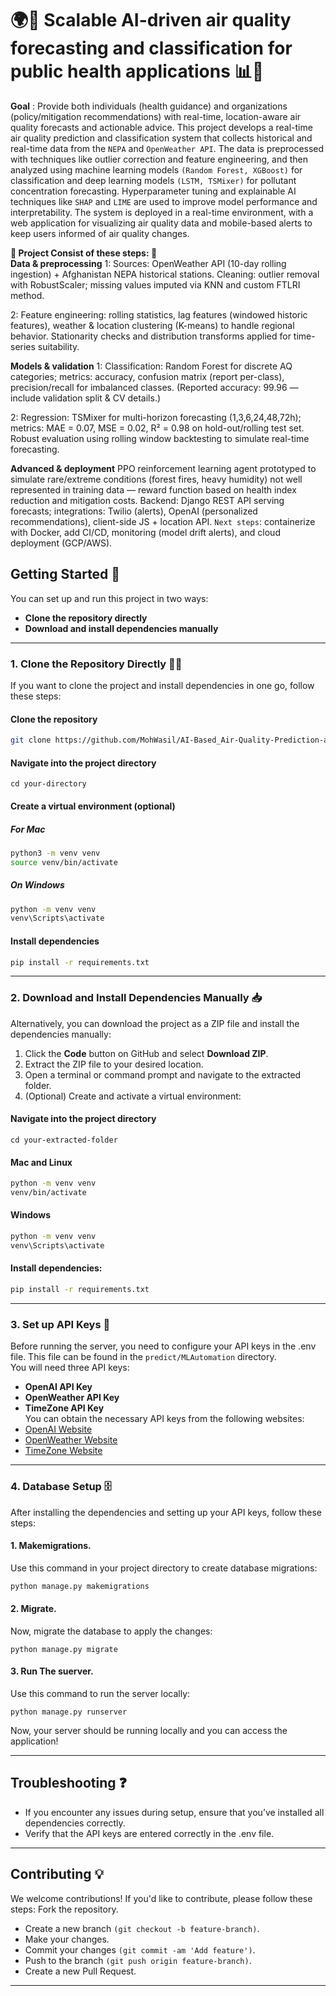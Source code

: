 # 🌍💨 Scalable AI-driven air quality forecasting and classification for public health applications 📊🌱
**Goal** : Provide both individuals (health guidance) and organizations (policy/mitigation recommendations) with real-time, location-aware air quality forecasts and actionable advice.
This project develops a real-time air quality prediction and classification system that collects historical and real-time data from the `NEPA` and `OpenWeather API`. The data is preprocessed with techniques like outlier correction and feature engineering, and then analyzed using machine learning models `(Random Forest, XGBoost)` for classification and deep learning models `(LSTM, TSMixer)` for pollutant concentration forecasting. Hyperparameter tuning and explainable AI techniques like `SHAP` and `LIME` are used to improve model performance and interpretability. The system is deployed in a real-time environment, with a web application for visualizing air quality data and mobile-based alerts to keep users informed of air quality changes.

**🔧 Project Consist of these steps: 📝** <br>
**Data & preprocessing**
1: Sources: OpenWeather API (10-day rolling ingestion) + Afghanistan NEPA historical stations.
Cleaning: outlier removal with RobustScaler; missing values imputed via KNN and custom FTLRI method.

2: Feature engineering: rolling statistics, lag features (windowed historic features), weather & location clustering (K-means) to handle regional behavior.
Stationarity checks and distribution transforms applied for time-series suitability.

**Models & validation**
1: Classification: Random Forest for discrete AQ categories; metrics: accuracy, confusion matrix (report per-class), precision/recall for imbalanced classes. (Reported accuracy: 99.96 — include validation split & CV details.)

2: Regression: TSMixer for multi-horizon forecasting (1,3,6,24,48,72h); metrics: MAE = 0.07, MSE = 0.02, R² = 0.98 on hold-out/rolling test set.
Robust evaluation using rolling window backtesting to simulate real-time forecasting.

**Advanced & deployment**
PPO reinforcement learning agent prototyped to simulate rare/extreme conditions (forest fires, heavy humidity) not well represented in training data — reward function based on health index reduction and mitigation costs.
Backend: Django REST API serving forecasts; integrations: Twilio (alerts), OpenAI (personalized recommendations), client-side JS + location API.
`Next steps`: containerize with Docker, add CI/CD, monitoring (model drift alerts), and cloud deployment (GCP/AWS). 

## Getting Started 🚀

You can set up and run this project in two ways:  
- **Clone the repository directly**
- **Download and install dependencies manually**

---

### 1. Clone the Repository Directly 🧑‍💻

If you want to clone the project and install dependencies in one go, follow these steps:

#### Clone the repository
```bash
git clone https://github.com/MohWasil/AI-Based_Air-Quality-Prediction-and-Classification_System.git
```


#### Navigate into the project directory
`cd your-directory`

#### Create a virtual environment (optional)
##### For Mac
```bash
python3 -m venv venv
source venv/bin/activate
```
##### On Windows <br>
```bash
python -m venv venv
venv\Scripts\activate
```
#### Install dependencies
```bash
pip install -r requirements.txt
```
--- 

### 2. Download and Install Dependencies Manually 📥

Alternatively, you can download the project as a ZIP file and install the dependencies manually:  
  1. Click the **Code** button on GitHub and select **Download ZIP**.  
  2. Extract the ZIP file to your desired location.  
  3. Open a terminal or command prompt and navigate to the extracted folder.  
  4. (Optional) Create and activate a virtual environment:  
  #### Navigate into the project directory
  `cd your-extracted-folder`
  #### Mac and Linux
  ```bash
  python -m venv venv
  venv/bin/activate 
  ```
  #### Windows
  ```bash
  python -m venv venv
  venv\Scripts\activate
  ```
#### Install dependencies:
  ```bash 
  pip install -r requirements.txt
  ```
--- 

### 3. Set up API Keys 🔑
Before running the server, you need to configure your API keys in the .env file. This file can be found in the `predict/MLAutomation` directory.<br>
You will need three API keys:
- **OpenAI API Key**
- **OpenWeather API Key**
- **TimeZone API Key** <br>
You can obtain the necessary API keys from the following websites:<br>
- [OpenAI Website](https://openai.com/)<br>
- [OpenWeather Website](https://openweathermap.org/api/air-pollution)<br>
- [TimeZone Website](https://timezonedb.com/)<br>

---

### 4. Database Setup 🗄️
After installing the dependencies and setting up your API keys, follow these steps:
#### 1. Makemigrations.
Use this command in your project directory to create database migrations: <br>
```bash
python manage.py makemigrations
```
#### 2. Migrate.
Now, migrate the database to apply the changes: <br>
```
python manage.py migrate
```
#### 3. Run The suerver.
Use this command to run the server locally: <br>
```
python manage.py runserver
```
Now, your server should be running locally and you can access the application!

---

## Troubleshooting ❓
- If you encounter any issues during setup, ensure that you’ve installed all dependencies correctly.
- Verify that the API keys are entered correctly in the .env file.

---

## Contributing 💡
We welcome contributions! If you'd like to contribute, please follow these steps:
Fork the repository.
- Create a new branch ```(git checkout -b feature-branch)```.
- Make your changes.
- Commit your changes ```(git commit -am 'Add feature')```.
- Push to the branch ```(git push origin feature-branch)```.
- Create a new Pull Request.
---
